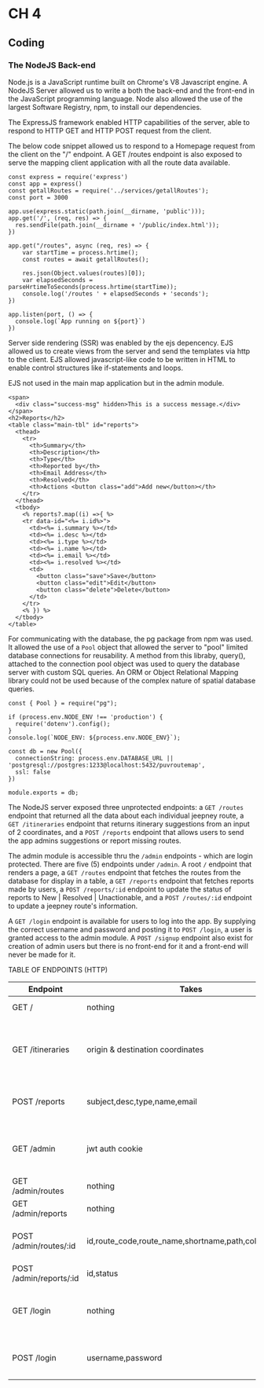 # CH 4
## Coding
### The NodeJS Back-end
Node.js is a JavaScript runtime built on Chrome's V8 Javascript engine. A NodeJS Server allowed us to write a both the back-end and the front-end in the JavaScript programming language. Node also allowed the use of the largest Software Registry, npm, to install our dependencies.

The ExpressJS framework enabled HTTP capabilities of the server, able to respond to HTTP GET and HTTP POST request from the client.

The below code snippet allowed us to respond to a Homepage request from the client on the "/" endpoint. A GET /routes endpoint is also exposed to serve the mapping client application with all the route data available.


```
const express = require('express')
const app = express()
const getallRoutes = require('../services/getallRoutes');
const port = 3000

app.use(express.static(path.join(__dirname, 'public')));
app.get('/', (req, res) => {
  res.sendFile(path.join(__dirname + '/public/index.html'));
})

app.get("/routes", async (req, res) => {
    var startTime = process.hrtime();
    const routes = await getallRoutes();

    res.json(Object.values(routes)[0]);
    var elapsedSeconds = parseHrtimeToSeconds(process.hrtime(startTime));
    console.log('/routes ' + elapsedSeconds + 'seconds');
})

app.listen(port, () => {
  console.log(`App running on ${port}`)
})
```

Server side rendering (SSR) was enabled by the ejs depencency. EJS allowed us to create views from the server and send the templates via http to the client. EJS allowed javascript-like code to be written in HTML to enable control structures like if-statements and loops. 

EJS not used in the main map application but in the admin module. 

```
<span>
  <div class="success-msg" hidden>This is a success message.</div>
</span>
<h2>Reports</h2>
<table class="main-tbl" id="reports">
  <thead>
    <tr>
      <th>Summary</th>
      <th>Description</th>
      <th>Type</th>
      <th>Reported by</th>
      <th>Email Address</th>
      <th>Resolved</th>
      <th>Actions <button class="add">Add new</button></th>
    </tr>
  </thead>
  <tbody>
    <% reports?.map((i) =>{ %>
    <tr data-id="<%= i.id%>">
      <td><%= i.summary %></td>
      <td><%= i.desc %></td>
      <td><%= i.type %></td>
      <td><%= i.name %></td>
      <td><%= i.email %></td>
      <td><%= i.resolved %></td>
      <td>
        <button class="save">Save</button>
        <button class="edit">Edit</button>
        <button class="delete">Delete</button>
      </td>
    </tr>
    <% }) %>
  </tbody>
</table>

```

For communicating with the database, the pg package from npm was used. It allowed the use of a `Pool` object that allowed the server to "pool" limited database connections for reusability. A method from this libraby, query(), attached to the connection pool object was used to query the database server with custom SQL queries. An ORM or Object Relational Mapping library could not be used because of the complex nature of spatial database queries.

```
const { Pool } = require("pg");

if (process.env.NODE_ENV !== 'production') {
  require('dotenv').config();
}
console.log(`NODE_ENV: ${process.env.NODE_ENV}`);

const db = new Pool({
  connectionString: process.env.DATABASE_URL || 'postgresql://postgres:1233@localhost:5432/puvroutemap',
  ssl: false 
})

module.exports = db;
```

The NodeJS server exposed three unprotected endpoints: a `GET /routes` endpoint that returned all the data about each individual jeepney route, a `GET /itineraries` endpoint that returns itinerary suggestions from an input of 2 coordinates, and a `POST /reports` endpoint that allows users to send the app admins suggestions or report missing routes.

The admin module is accessible thru the `/admin` endpoints - which are login protected. There are five (5) endpoints under `/admin`. A root `/` endpoint that renders a page, a `GET /routes` endpoint that fetches the routes from the database for display in a table, a `GET /reports` endpoint that fetches reports made by users, a `POST /reports/:id` endpoint to update the status of reports to New | Resolved | Unactionable, and a `POST /routes/:id` endpoint to update a jeepney route's information.

A `GET /login` endpoint is available for users to log into the app. By supplying the correct username and password and posting it to `POST /login`, a user is granted access to the admin module. A `POST /signup` endpoint also exist for creation of admin users but there is no front-end for it and a front-end will never be made for it.

TABLE OF ENDPOINTS (HTTP)


| Endpoint | Takes | Returns | Protected | Remarks |
| ------ | ------ | ------- | ------- | ------ |
| GET / | nothing | html of web map app | no | Gets the web app from server |
| GET /itineraries | origin & destination coordinates | ARRAY of type FeatureCollection to display features on a map | no | FeatureCollection array for immediate consumption by the Leaflet library front-end |
| POST /reports | subject,desc,type,name,email | nothing | no | Allows users to send reports about bugs or missing info |
| GET /admin | jwt auth cookie | admin HTML | yes | Allows users in when login is valid, redirects to login page when invalid |
| GET /admin/routes | nothing | routes info | yes | Renders info into an editable table |
| GET /admin/reports | nothing | table of reports | yes | Renders info into an editable table |
| POST /admin/routes/:id | id,route_code,route_name,shortname,path,color,signage | nothing | yes | Updates info of the jeepney routes in database |
| POST /admin/reports/:id | id,status | nothing | yes | Updates a report's status |
| GET /login | nothing | login page html  | no | Unauthenticated requests to /admin will be redirected to this endpoint |
| POST /login | username,password | jwt cookie  | no | Returns a jwt cookie that expires in 12hours |


